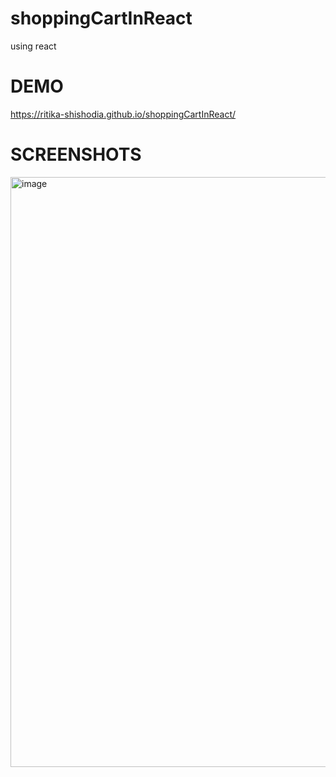 # shoppingCartInReact
using react<br/>
# DEMO 
https://ritika-shishodia.github.io/shoppingCartInReact/
# SCREENSHOTS
<img width="944" alt="image" src="https://github.com/RiTiKa-ShIsHoDiA/shoppingCartInReact/assets/122371758/90fac1e9-629b-4a6f-ab90-f5ea2cff880f">

